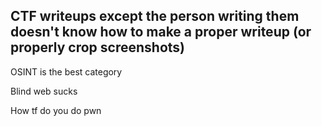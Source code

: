 ## CTF writeups except the person writing them doesn't know how to make a proper writeup (or properly crop screenshots)

OSINT is the best category

Blind web sucks

How tf do you do pwn
